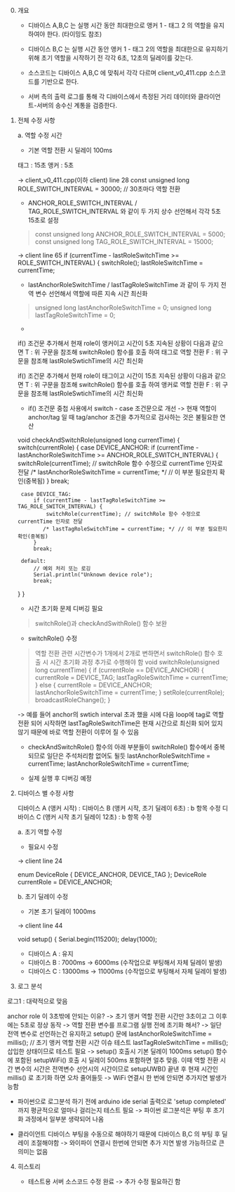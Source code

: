 0. 개요
  
   - 디바이스 A,B,C 는 실행 시간 동안 최대한으로 앵커 1 - 태그 2 의 역할을 유지하여야 한다. (타이밍도 참조)
  
   - 디바이스 B,C 는 실행 시간 동안 앵커 1 - 태그 2의 역할을 최대한으로 유지하기 위해 초기 역할을 시작하기 전 각각 6초, 12초의 딜레이를 갖는다.
  
   - 소스코드는 디바이스 A,B,C 에 맞춰서 각각 다르며 client_v0_411.cpp 소스코드를 기반으로 한다.
  
   - 서버 측의 출력 로그를 통해 각 디바이스에서 측정된 거리 데이터와 클라이언트-서버의 송수신 계통을 검증한다.


1. 전체 수정 사항

	a. 역할 수정 시간

	* 기본 역할 전환 시 딜레이 100ms

	태그 : 15초
	앵커 : 5초

	-> client_v0_411.cpp(이하 client) line 28
	const unsigned long ROLE_SWITCH_INTERVAL = 30000;  // 30초마다 역할 전환

	* ANCHOR_ROLE_SWITCH_INTERVAL / TAG_ROLE_SWITCH_INTERVAL 와 같이 두 가지 상수 선언해서 각각 5초 15초로 설정
	> const unsigned long ANCHOR_ROLE_SWITCH_INTERVAL = 5000;
	> const unsigned long TAG_ROLE_SWITCH_INTERVAL = 15000;

	-> client line 65
	if (currentTime - lastRoleSwitchTime >= ROLE_SWITCH_INTERVAL) {
        switchRole();
        lastRoleSwitchTime = currentTime;
    
	* lastAnchorRoleSwitchTime / lastTagRoleSwitchTime 과 같이 두 가지 전역 변수 선언해서 역할에 따른 지속 시간 최신화
	> unsigned long lastAnchorRoleSwitchTime = 0;
	> unsigned long lastTagRoleSwitchTime = 0;
     	
	* 
    if() 조건문 추가해서 현재 role이 앵커이고 시간이 5초 지속된 상황이 다음과 같으면
  	T : 위 구문을 참조해 switchRole() 함수를 호출 하여 태그로 역할 전환
	F : 위 구문을 참조해 lastRoleSwtichTime의 시간 최신화

  	if() 조건문 추가해서 현재 role이 태그이고 시간이 15초 지속된 상황이 다음과 같으면
  	T : 위 구문을 참조해 switchRole() 함수를 호출 하여 앵커로 역할 전환
	F : 위 구문을 참조해 lastRoleSwtichTime의 시간 최신화

	* if() 조건문 중첩 사용에서 switch - case 조건문으로 개선
	-> 현재 역할이 anchor/tag 일 때 tag/anchor 조건을 추가적으로 검사하는 것은 불필요한 연산

	void checkAndSwitchRole(unsigned long currentTime) {
    switch(currentRole) {
        case DEVICE_ANCHOR:
            if (currentTime - lastAnchorRoleSwitchTime >= ANCHOR_ROLE_SWITCH_INTERVAL) {
                switchRole(currentTime); // switchRole 함수 수정으로 currentTime 인자로 전달
                /* lastAnchorRoleSwitchTime = currentTime; */ // 이 부분 필요한지 확인(중복됨)
            }
            break;
        
        case DEVICE_TAG:
            if (currentTime - lastTagRoleSwitchTime >= TAG_ROLE_SWITCH_INTERVAL) {
                switchRole(currentTime); // switchRole 함수 수정으로 currentTime 인자로 전달
               /* lastTagRoleSwitchTime = currentTime; */ // 이 부분 필요한지 확인(중복됨)
            }
            break;
        
        default:
            // 예외 처리 또는 로깅
            Serial.println("Unknown device role");
            break;
    }
}


	* 시간 초기화 문제 디버깅 필요
   	> switchRole()과 checkAndSwithRole() 함수 보완 

	* switchRole() 수정
	> 역할 전환 관련 시간변수가 1개에서 2개로 변하면서 switchRole() 함수 호출 시 시간 초기화 과정 추가로 수행해야 함
	> void switchRole(unsigned long currentTime) {
    if (currentRole == DEVICE_ANCHOR) {
        currentRole = DEVICE_TAG;
        lastTagRoleSwitchTime = currentTime;
    } else {
        currentRole = DEVICE_ANCHOR;
        lastAnchorRoleSwitchTime = currentTime;
    }
    setRole(currentRole);
    broadcastRoleChange();
	}
	
	-> 예를 들어 anchor의 swtich interval 초과 했을 시에 다음 loop에 tag로 역할 전환 되어 시작하면 lastTagRoleSwitchTime은 현재 시간으로 최신화 되어 있지 않기 때문에 바로 역할 전환이 이루어 질 수 있음

	* checkAndSwitchRole() 함수의 아래 부분들이 switchRole() 함수에서 중복되므로 일단은 주석처리함 없어도 될듯
  	lastAnchorRoleSwitchTime = currentTime;
  	lastAnchorRoleSwitchTime = currentTime; 

	* 실제 실행 후 디버깅 예정 

2. 디바이스 별 수정 사항

	디바이스 A (앵커 시작) : 
	디바이스 B (앵커 시작, 초기 딜레이 6초) : b 항목 수정
	디바이스 C (앵커 시작 초기 딜레이 12초) : b 항목 수정

	a. 초기 역할 수정

	* 필요시 수정
  
	-> client line 24

	enum DeviceRole { DEVICE_ANCHOR, DEVICE_TAG };
	DeviceRole currentRole = DEVICE_ANCHOR;

	b. 초기 딜레이 수정

	* 기본 초기 딜레이 1000ms

	-> client line 44

	void setup() {
    		Serial.begin(115200);
    		delay(1000);

	* 디바이스 A : 유지
	* 디바이스 B : 7000ms -> 6000ms (수작업으로 부팅해서 자체 딜레이 발생)
	* 디바이스 C : 13000ms -> 11000ms (수작업으로 부팅해서 자체 딜레이 발생)

3. 로그 분석

로그1 : 대략적으로 맞음

anchor role 이 3초밖에 안되는 이유?
-> 초기 앵커 역할 전환 시간만 3초이고 그 이후에는 5초로 정상 동작
-> 역할 전환 변수를 프로그램 실행 전에 초기화 해서?
-> 일단 전역 변수로 선언하는건 유지하고 setup() 문에 
 lastAnchorRoleSwitchTime = millis(); // 초기 앵커 역할 전환 시간 이슈 테스트
 lastTagRoleSwitchTime = millis();
삽입한 상태이므로 테스트 필요
-> setup() 호출시 기본 딜레이 1000ms setup() 함수에 포함된 setupWiFi() 호출 시 딜레이 500ms 포함하면 얼추 맞음. 이때 역할 전환 시간 변수의 시간은 전역변수 선언시의 시간이므로 setupUWB() 끝낸 후 현재 시간인 millis() 로 초기화 하면 오차 줄어들듯
-> WiFi 연결시 한 번에 안되면 추가지연 발생가능함

- 파이썬으로 로그분석 하기 전에 arduino ide serial 출력으로 'setup completed' 까지 평균적으로 얼마나 걸리는지 테스트 필요
-> 파이썬 로그분석은 부팅 후 초기화 과정에서 일부분 생략되어 나옴

- 클라이언트 디바이스 부팅을 수동으로 해야하기 때문에 디바이스 B,C 의 부팅 후 딜레이 조절해야함
-> 와이파이 연결시 한번에 안되면 추가 지연 발생 가능하므로 큰 의미는 없음

4. 히스토리

	- 테스트용 서버 소스코드 수정 완료
		-> 추가 수정 필요하긴 함
	
